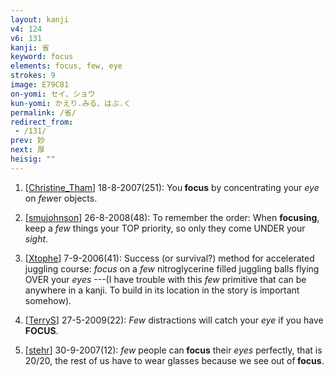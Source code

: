 ```yaml
---
layout: kanji
v4: 124
v6: 131
kanji: 省
keyword: focus
elements: focus, few, eye
strokes: 9
image: E79C81
on-yomi: セイ、ショウ
kun-yomi: かえり.みる、はぶ.く
permalink: /省/
redirect_from:
 - /131/
prev: 妙
next: 厚
heisig: ""
---
```


1) [<a href="http://kanji.koohii.com/profile/Christine_Tham">Christine_Tham</a>] 18-8-2007(251): You<strong> focus</strong> by concentrating your <em>eye</em> on <em>few</em>er objects.

2) [<a href="http://kanji.koohii.com/profile/smujohnson">smujohnson</a>] 26-8-2008(48): To remember the order: When <strong>focusing</strong>, keep a <em>few</em> things your TOP priority, so only they come UNDER your <em>sight</em>.

3) [<a href="http://kanji.koohii.com/profile/Xtophe">Xtophe</a>] 7-9-2006(41): Success (or survival?) method for accelerated juggling course: <em>focus</em> on a <em>few</em> nitroglycerine filled juggling balls flying OVER your <em>eyes</em> ---(I have trouble with this <em>few</em> primitive that can be anywhere in a kanji. To build in its location in the story is important somehow).

4) [<a href="http://kanji.koohii.com/profile/TerryS">TerryS</a>] 27-5-2009(22): <em>Few</em> distractions will catch your <em>eye</em> if you have<strong> FOCUS</strong>.

5) [<a href="http://kanji.koohii.com/profile/stehr">stehr</a>] 30-9-2007(12): <em>few</em> people can<strong> focus</strong> their <em>eyes</em> perfectly, that is 20/20, the rest of us have to wear glasses because we see out of<strong> focus</strong>.

